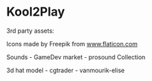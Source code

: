 # Kool2Play


3rd party assets:

Icons made by Freepik from www.flaticon.com

Sounds - GameDev market - prosound Collection

3d hat model - cgtrader - vanmourik-elise
